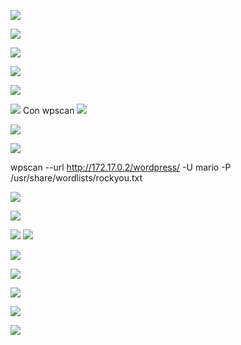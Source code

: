 ![](Pasted%20image%2020250228150301.png)

![](Pasted%20image%2020250228150414.png)

![](Pasted%20image%2020250228150732.png)

![](Pasted%20image%2020250228150805.png)

![](Pasted%20image%2020250228150903.png)

![](Pasted%20image%2020250228151138.png)
Con wpscan
![](Pasted%20image%2020250228152621.png)

![](Pasted%20image%2020250228153201.png)

![](Pasted%20image%2020250228153558.png)

wpscan --url http://172.17.0.2/wordpress/ -U mario -P /usr/share/wordlists/rockyou.txt 

![](Pasted%20image%2020250228153853.png)

![](Pasted%20image%2020250228154044.png)

![](Pasted%20image%2020250228154752.png)
![](Pasted%20image%2020250228155924.png)

![](Pasted%20image%2020250228161911.png)

![](Pasted%20image%2020250228160712.png)

![](Pasted%20image%2020250228161739.png)

![](Pasted%20image%2020250228162056.png)

![](Pasted%20image%2020250228162247.png)


